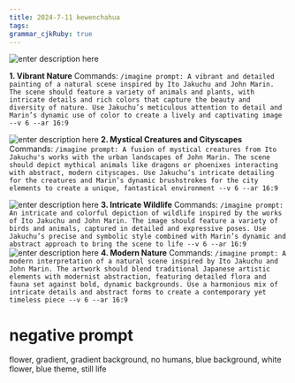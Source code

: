 ```yaml
---
title: 2024-7-11 kewenchahua
tags: 
grammar_cjkRuby: true
---
```

![enter description here](https://i.imgur.com/QWkTIDJ.jpeg)

**1. Vibrant Nature**
Commands:
`/imagine prompt: A vibrant and detailed painting of a natural scene inspired by Ito Jakuchu and John Marin. The scene should feature a variety of animals and plants, with intricate details and rich colors that capture the beauty and diversity of nature. Use Jakuchu’s meticulous attention to detail and Marin’s dynamic use of color to create a lively and captivating image --v 6 --ar 16:9`

![enter description here](https://i.imgur.com/9Un9199.jpeg)
**2. Mystical Creatures and Cityscapes**
Commands:
`/imagine prompt: A fusion of mystical creatures from Ito Jakuchu's works with the urban landscapes of John Marin. The scene should depict mythical animals like dragons or phoenixes interacting with abstract, modern cityscapes. Use Jakuchu’s intricate detailing for the creatures and Marin’s dynamic brushstrokes for the city elements to create a unique, fantastical environment --v 6 --ar 16:9`

![enter description here](https://i.imgur.com/fa6XWuR.jpeg)
**3. Intricate Wildlife**
Commands:
`/imagine prompt: An intricate and colorful depiction of wildlife inspired by the works of Ito Jakuchu and John Marin. The image should feature a variety of birds and animals, captured in detailed and expressive poses. Use Jakuchu’s precise and symbolic style combined with Marin’s dynamic and abstract approach to bring the scene to life --v 6 --ar 16:9`
![enter description here](https://i.imgur.com/dKV6FfJ.jpeg)
**4. Modern Nature**
Commands:
`/imagine prompt: A modern interpretation of a natural scene inspired by Ito Jakuchu and John Marin. The artwork should blend traditional Japanese artistic elements with modernist abstraction, featuring detailed flora and fauna set against bold, dynamic backgrounds. Use a harmonious mix of intricate details and abstract forms to create a contemporary yet timeless piece --v 6 --ar 16:9`

# negative prompt
flower, gradient, gradient background, no humans, blue background, white flower, blue theme, still life
